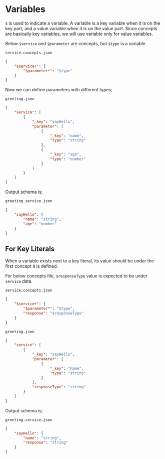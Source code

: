 # Variables

`$` is used to indicate a variable. A variable is a key variable when it is on
the key part, and a value variable when it is on the value part. Since concepts
are basically key variables, we will use variable only for value variables.

Below `$service` and `$parameter` are concepts, but `$type` is a variable.

`service.concepts.json`

```json
{
    "$service+": {
        "$parameter*": "$type"
    }
}
```

Now we can define parameters with different types;

`greeting.json`

```json
{
    "service": [
        {
            "_key": "sayHello",
            "parameter": [
                {
                    "_key": "name",
                    "type": "string"
                },
                {
                    "_key": "age",
                    "type": "number"
                }
            ]
        }
    ]
}
```

Output schema is;

`greeting.service.json`

```json
{
    "sayHello": {
        "name": "string",
        "age": "number"
    }
}
```

## For Key Literals

When a variable exists next to a key literal, its value should be under the
first concept it is defined.

For below concepts file, `$responseType` value is expected to be under
`service` data.

`service.concepts.json`

```json
{
    "$service+": {
        "$parameter*": "$type",
        "response": "$responseType"
    }
}
```

`greeting.json`

```json
{
    "service": [
        {
            "_key": "sayHello",
            "parameter": [
                {
                    "_key": "name",
                    "type": "string"
                }
            ],
            "responseType": "string"
        }
    ]
}
```

Output schema is;

`greeting.service.json`

```json
{
    "sayHello": {
        "name": "string",
        "response": "string"
    }
}
```
